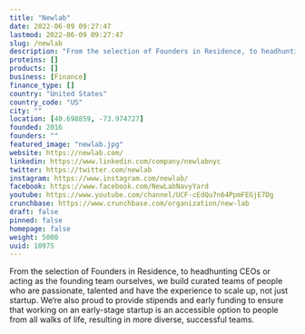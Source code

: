 ```yaml
---
title: "Newlab"
date: 2022-06-09 09:27:47
lastmod: 2022-06-09 09:27:47
slug: /newlab
description: "From the selection of Founders in Residence, to headhunting CEOs or acting as the founding team ourselves, we build curated teams of people who are passionate, talented and have the experience to scale up, not just startup. We‘re also proud to provide stipends and early funding to ensure that working on an early-stage startup is an accessible option to people from all walks of life, resulting in more diverse, successful teams."
proteins: []
products: []
business: [Finance]
finance_type: []
country: "United States"
country_code: "US"
city: ""
location: [40.698859, -73.974727]
founded: 2016
founders: ""
featured_image: "newlab.jpg"
website: https://newlab.com/
linkedin: https://www.linkedin.com/company/newlabnyc
twitter: https://twitter.com/newlab
instagram: https://www.instagram.com/newlab/
facebook: https://www.facebook.com/NewLabNavyYard
youtube: https://www.youtube.com/channel/UCF-cEdQu7n64PpmFEGjE7Dg
crunchbase: https://www.crunchbase.com/organization/new-lab
draft: false
pinned: false
homepage: false
weight: 5000
uuid: 10975
---
```

From the selection of Founders in Residence, to headhunting CEOs or acting as the founding team ourselves, we build curated teams of people who are passionate, talented and have the experience to scale up, not just startup. We‘re also proud to provide stipends and early funding to ensure that working on an early-stage startup is an accessible option to people from all walks of life, resulting in more diverse, successful teams.

